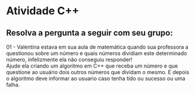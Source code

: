 # Atividade C++
## Resolva a pergunta a seguir com seu grupo:

01 - Valentina estava em sua aula de matemática quando sua professora a questionou sobre um número e quais números dividiam este determinado número, infelizmente ela não conseguiu responder!
<br />
Ajude ela criando um algoritmo em C++ que receba um número e que questione ao usuário dois outros números que dividam o mesmo. E depois o algoritmo deve informar ao usuario caso tenha tido ou sucesso ou uma falha.

